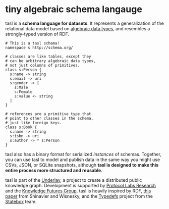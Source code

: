 # tiny algebraic schema langauge

tasl is a **schema language for datasets**. It represents a generalization of the relational data model based on [algebraic data types](https://en.wikipedia.org/wiki/Algebraic_data_type), and resembles a strongly-typed version of RDF.

```tasl
# This is a tasl schema!
namespace s http://schema.org/

# classes are like tables, except they
# can be arbitrary algebraic data types,
# not just columns of primitives.
class s:Person {
  s:name -> string
  s:email -> uri
  s:gender -> [
    s:Male
    s:Female
    s:value <- string
  ]
}

# references are a primitive type that
# point to other classes in the schema,
# just like foreign keys.
class s:Book {
  s:name -> string
  s:isbn -> uri
  s:author -> * s:Person
}
```

tasl also has a binary format for serialized _instances_ of schemas. Together, you can use tasl to model and publish data in the same way you might use CSVs, JSON, or SQLite snapshots, although **tasl is designed to make this entire process more structured and reusable**.

tasl is part of the [Underlay](https://underlay.org/), a project to create a distributed public knowledge graph. Development is supported by [Protocol Labs Research](https://research.protocol.ai/) and the [Knowledge Futures Group](https://knowledgefutures.org/). tasl is heavily inspired by RDF, [this paper](https://arxiv.org/abs/1909.04881) from Shinavier and Wisnesky, and the [Typedefs](https://typedefs.com/) project from the [Statebox](https://statebox.org/) team.
